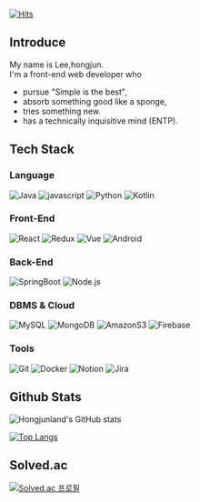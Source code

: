 [![Hits](https://hits.seeyoufarm.com/api/count/incr/badge.svg?url=https%3A%2F%2Fgithub.com%2Fhongjunland&count_bg=%2379C83D&title_bg=%23555555&icon=&icon_color=%23E7E7E7&title=hits&edge_flat=true)](https://hits.seeyoufarm.com)

## Introduce

My name is Lee,hongjun.  
I'm a front-end web developer who
* pursue "Simple is the best",
* absorb something good like a sponge,
* tries something new.
* has a technically inquisitive mind (ENTP).


## Tech Stack

### Language

![Java](https://img.shields.io/badge/-Java-%23007396?style=flat&logo=java&logoColor=white)
![javascript](https://img.shields.io/badge/-JavaScript-%23F7DF1E?style=flat&logo=JavaScript&logoColor=black)
![Python](https://img.shields.io/badge/-Python-%233776AB?style=flat&logo=python&logoColor=white)
![Kotlin](https://img.shields.io/badge/-Kotlin-%237F52FF?style=flat&logo=kotlin&logoColor=white)

### Front-End

![React](https://img.shields.io/badge/-React-%2361DAFB?style=flat&logo=react&logoColor=black)
![Redux](https://img.shields.io/badge/-Redux-%23764ABC?style=flat&logo=redux&logoColor=black)
![Vue](https://img.shields.io/badge/-Vue-%234FC08D?style=flat&logo=vue.js&logoColor=black)
![Android](https://img.shields.io/badge/-Android-%233DDC84?style=flat&logo=android&logoColor=white)

### Back-End

![SpringBoot](https://img.shields.io/badge/-SpringBoot-%236DB33F?style=flat&logo=springboot&logoColor=white)
![Node.js](https://img.shields.io/badge/-Node.js-%23339933?style=flat&logo=node.js&logoColor=white)

### DBMS & Cloud

![MySQL](https://img.shields.io/badge/-MySQL-%234479A1?style=flat&logo=mysql&logoColor=white)
![MongoDB](https://img.shields.io/badge/-MongoDB-%2347A248?style=flat&logo=mongodb&logoColor=white)
![AmazonS3](https://img.shields.io/badge/-AmazonS3-%569A31?style=flat&logo=amazons3&logoColor=white)
![Firebase](https://img.shields.io/badge/-firebase-%23FFCA28?style=flat&logo=firebase&logoColor=white)

### Tools

![Git](https://img.shields.io/badge/-Git-%23F05032?style=flat&logo=git&logoColor=white)
![Docker](https://img.shields.io/badge/Docker-2496ED?style=flat&logo=Docker&logoColor=white)
![Notion](https://img.shields.io/badge/Notion-000000?style=fla&logo=Notion&logoColor=white)
![Jira](https://img.shields.io/badge/-Jira-0052CC?style=flat&logo=Jira&logoColor=white)

## Github Stats

![Hongjunland's GitHub stats](https://github-readme-stats.vercel.app/api?username=hongjunland&show_icons=true&theme=vue)

[![Top Langs](https://github-readme-stats.vercel.app/api/top-langs/?username=hongjunland&layout=compact&theme=vue)](https://github.com/hongjunland)

## Solved.ac

[![Solved.ac
프로필](http://mazassumnida.wtf/api/v2/generate_badge?boj=zunza96)](https://solved.ac/zunza96)



